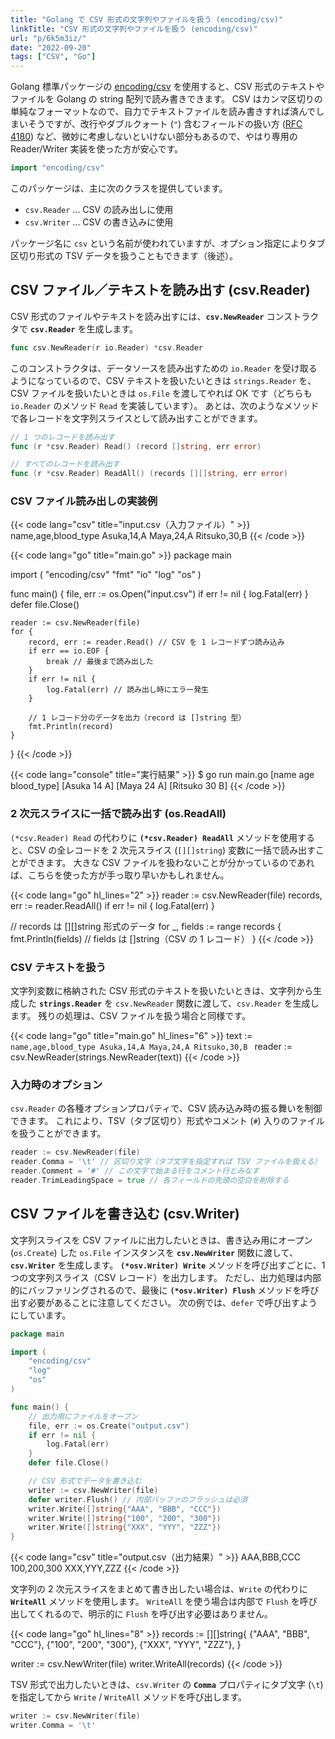 ```yaml
---
title: "Golang で CSV 形式の文字列やファイルを扱う (encoding/csv)"
linkTitle: "CSV 形式の文字列やファイルを扱う (encoding/csv)"
url: "p/6k5m3iz/"
date: "2022-09-20"
tags: ["CSV", "Go"]
---
```


Golang 標準パッケージの [encoding/csv](https://pkg.go.dev/encoding/csv) を使用すると、CSV 形式のテキストやファイルを Golang の string 配列で読み書きできます。
CSV はカンマ区切りの単純なフォーマットなので、自力でテキストファイルを読み書きすれば済んでしまいそうですが、改行やダブルクォート (`"`) 含むフィールドの扱い方 ([RFC 4180](https://www.rfc-editor.org/rfc/rfc4180.html)) など、微妙に考慮しないといけない部分もあるので、やはり専用の Reader/Writer 実装を使った方が安心です。

```go
import "encoding/csv"
```

このパッケージは、主に次のクラスを提供しています。

- `csv.Reader` ... CSV の読み出しに使用
- `csv.Writer` ... CSV の書き込みに使用

パッケージ名に `csv` という名前が使われていますが、オプション指定によりタブ区切り形式の TSV データを扱うこともできます（後述）。


CSV ファイル／テキストを読み出す (csv.Reader)
----

CSV 形式のファイルやテキストを読み出すには、__`csv.NewReader`__ コンストラクタで __`csv.Reader`__ を生成します。

```go
func csv.NewReader(r io.Reader) *csv.Reader
```

このコンストラクタは、データソースを読み出すための `io.Reader` を受け取るようになっているので、CSV テキストを扱いたいときは `strings.Reader` を、CSV ファイルを扱いたいときは `os.File` を渡してやれば OK です（どちらも `io.Reader` のメソッド `Read` を実装しています）。
あとは、次のようなメソッドで各レコードを文字列スライスとして読み出すことができます。

```go
// 1 つのレコードを読み出す
func (r *csv.Reader) Read() (record []string, err error)

// すべてのレコードを読み出す
func (r *csv.Reader) ReadAll() (records [][]string, err error)
```

### CSV ファイル読み出しの実装例

{{< code lang="csv" title="input.csv（入力ファイル）" >}}
name,age,blood_type
Asuka,14,A
Maya,24,A
Ritsuko,30,B
{{< /code >}}

{{< code lang="go" title="main.go" >}}
package main

import (
	"encoding/csv"
	"fmt"
	"io"
	"log"
	"os"
)

func main() {
	file, err := os.Open("input.csv")
	if err != nil {
		log.Fatal(err)
	}
	defer file.Close()

	reader := csv.NewReader(file)
	for {
		record, err := reader.Read() // CSV を 1 レコードずつ読み込み
		if err == io.EOF {
			break // 最後まで読み出した
		}
		if err != nil {
			log.Fatal(err) // 読み出し時にエラー発生
		}

		// 1 レコード分のデータを出力（record は []string 型）
		fmt.Println(record)
	}
}
{{< /code >}}

{{< code lang="console" title="実行結果" >}}
$ go run main.go
[name age blood_type]
[Asuka 14 A]
[Maya 24 A]
[Ritsuko 30 B]
{{< /code >}}

### 2 次元スライスに一括で読み出す (os.ReadAll)

`(*csv.Reader) Read` の代わりに __`(*csv.Reader) ReadAll`__ メソッドを使用すると、CSV の全レコードを 2 次元スライス (`[][]string`) 変数に一括で読み出すことができます。
大きな CSV ファイルを扱わないことが分かっているのであれば、こちらを使った方が手っ取り早いかもしれません。

{{< code lang="go" hl_lines="2" >}}
reader := csv.NewReader(file)
records, err := reader.ReadAll()
if err != nil {
	log.Fatal(err)
}

// records は [][]string 形式のデータ
for _, fields := range records {
	fmt.Println(fields) // fields は []string（CSV の 1 レコード）
}
{{< /code >}}

### CSV テキストを扱う

文字列変数に格納された CSV 形式のテキストを扱いたいときは、文字列から生成した __`strings.Reader`__ を `csv.NewReader` 関数に渡して、`csv.Reader` を生成します。
残りの処理は、CSV ファイルを扱う場合と同様です。

{{< code lang="go" title="main.go" hl_lines="6" >}}
text := `name,age,blood_type
Asuka,14,A
Maya,24,A
Ritsuko,30,B
`
reader := csv.NewReader(strings.NewReader(text))
{{< /code >}}

### 入力時のオプション

`csv.Reader` の各種オプションプロパティで、CSV 読み込み時の振る舞いを制御できます。
これにより、TSV（タブ区切り）形式やコメント (`#`) 入りのファイルを扱うことができます。

```go
reader := csv.NewReader(file)
reader.Comma = '\t' // 区切り文字（タブ文字を指定すれば TSV ファイルを扱える）
reader.Comment = '#' // この文字で始まる行をコメント行とみなす
reader.TrimLeadingSpace = true // 各フィールドの先頭の空白を削除する
```


CSV ファイルを書き込む (csv.Writer)
----

文字列スライスを CSV ファイルに出力したいときは、書き込み用にオープン (`os.Create`) した `os.File` インスタンスを __`csv.NewWriter`__ 関数に渡して、__`csv.Writer`__ を生成します。
__`(*osv.Writer) Write`__ メソッドを呼び出すごとに、1 つの文字列スライス（CSV レコード）を出力します。
ただし、出力処理は内部的にバッファリングされるので、最後に __`(*osv.Writer) Flush`__ メソッドを呼び出す必要があることに注意してください。
次の例では、`defer` で呼び出すようにしています。

```go
package main

import (
	"encoding/csv"
	"log"
	"os"
)

func main() {
	// 出力用にファイルをオープン
	file, err := os.Create("output.csv")
	if err != nil {
		log.Fatal(err)
	}
	defer file.Close()

	// CSV 形式でデータを書き込む
	writer := csv.NewWriter(file)
	defer writer.Flush() // 内部バッファのフラッシュは必須
	writer.Write([]string{"AAA", "BBB", "CCC"})
	writer.Write([]string{"100", "200", "300"})
	writer.Write([]string{"XXX", "YYY", "ZZZ"})
}
```

{{< code lang="csv" title="output.csv（出力結果）" >}}
AAA,BBB,CCC
100,200,300
XXX,YYY,ZZZ
{{< /code >}}

文字列の 2 次元スライスをまとめて書き出したい場合は、`Write` の代わりに __`WriteAll`__ メソッドを使用します。
`WriteAll` を使う場合は内部で `Flush` を呼び出してくれるので、明示的に `Flush` を呼び出す必要はありません。

{{< code lang="go" hl_lines="8" >}}
records := [][]string{
	{"AAA", "BBB", "CCC"},
	{"100", "200", "300"},
	{"XXX", "YYY", "ZZZ"},
}

writer := csv.NewWriter(file)
writer.WriteAll(records)
{{< /code >}}

TSV 形式で出力したいときは、`csv.Writer` の __`Comma`__ プロパティにタブ文字 (`\t`) を指定してから `Write` / `WriteAll` メソッドを呼び出します。

```go
writer := csv.NewWriter(file)
writer.Comma = '\t'
```

